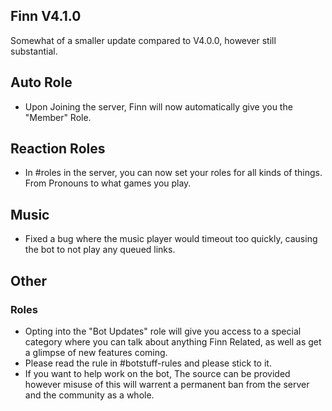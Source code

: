 ## Finn V4.1.0
Somewhat of a smaller update compared to V4.0.0, however still substantial.

## Auto Role
- Upon Joining the server, Finn will now automatically give you the "Member" Role.

## Reaction Roles
- In #roles in the server, you can now set your roles for all kinds of things. From Pronouns to what games you play.

## Music
- Fixed a bug where the music player would timeout too quickly, causing the bot to not play any queued links.

## Other
### Roles
- Opting into the "Bot Updates" role will give you access to a special category where you can talk about anything Finn Related, as well as get a glimpse of new features coming.
- Please read the rule in #botstuff-rules and please stick to it.
- If you want to help work on the bot, The source can be provided however misuse of this will warrent a permanent ban from the server and the community as a whole.